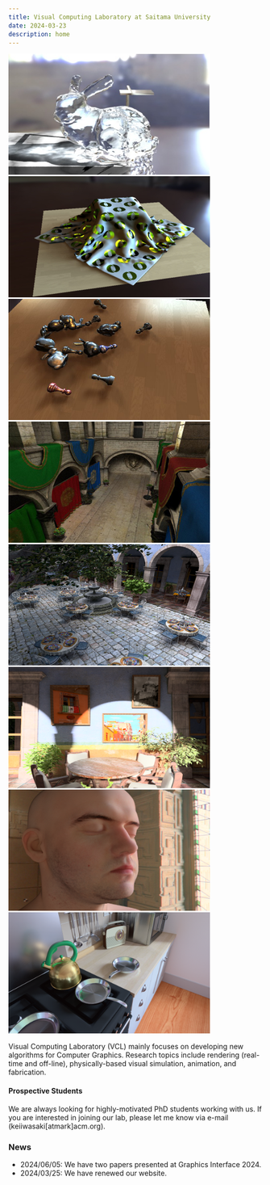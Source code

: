 ```yaml
---
title: Visual Computing Laboratory at Saitama University
date: 2024-03-23
description: home
---
```


<link rel="stylesheet" href="https://cdn.jsdelivr.net/bxslider/4.2.12/jquery.bxslider.css">
<script src="https://ajax.googleapis.com/ajax/libs/jquery/3.1.1/jquery.min.js"></script>
<script src="https://cdn.jsdelivr.net/bxslider/4.2.12/jquery.bxslider.min.js"></script>

<script type="text/javascript">
        $(document).ready(function(){
            $('.slider').bxSlider({
                auto: true,
                pause: 5000,
            });
        });
</script>

<div class="slider">
<img src="./fig/PG10.jpg" width="400" height="240" alt="">
<img src="./fig/SGA2012.jpg" width="400" height="240" alt="">
<img src="./fig/EG2012.jpg" width="400" height="240" alt="">
<img src="./fig/HPG2013.jpg" width="400" height="240" alt="">
<img src="./fig/pg2016.png" width="400" height="240" alt="">
<img src="./fig/tog2020.png" width="400" height="240" alt="">
<img src="./fig/tvcg2021.png" width="400" height="240" alt="">
<img src="./fig/gi24npfa.png" width="400" height="240" alt="">
<img src="./fig/gi24separate.png width="400" height="240" alt="">
</div>

Visual Computing Laboratory (VCL) mainly focuses on developing new algorithms for Computer Graphics. 
Research topics include rendering (real-time and off-line), physically-based visual simulation, animation, and fabrication.

#### Prospective Students
We are always looking for highly-motivated PhD students working with us. 
If you are interested in joining our lab, please let me know via e-mail (keiiwasaki[atmark]acm.org).

### News
- 2024/06/05: We have two papers presented at Graphics Interface 2024.
- 2024/03/25: We have renewed our website.

###

